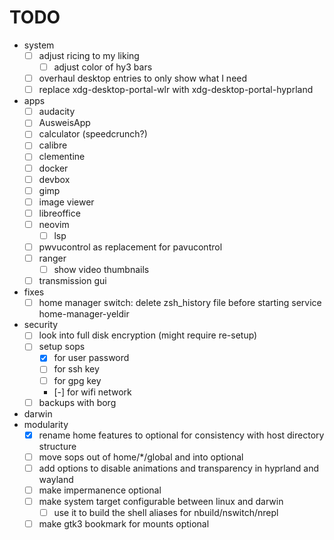 # TODO

- system
  - [ ] adjust ricing to my liking
    - [ ] adjust color of hy3 bars
  - [ ] overhaul desktop entries to only show what I need
  - [ ] replace xdg-desktop-portal-wlr with xdg-desktop-portal-hyprland
- apps
  - [ ] audacity
  - [ ] AusweisApp
  - [ ] calculator (speedcrunch?)
  - [ ] calibre
  - [ ] clementine
  - [ ] docker
  - [ ] devbox
  - [ ] gimp
  - [ ] image viewer
  - [ ] libreoffice
  - [ ] neovim
    - [ ] lsp
  - [ ] pwvucontrol as replacement for pavucontrol
  - [ ] ranger
      - [ ] show video thumbnails
  - [ ] transmission gui
- fixes
    - [ ] home manager switch: delete zsh_history file before starting service home-manager-yeldir
- security
  - [ ] look into full disk encryption (might require re-setup)
  - [ ] setup sops
    - [x] for user password
    - [ ] for ssh key
    - [ ] for gpg key
    - [-] for wifi network
  - [ ] backups with borg
- darwin
- modularity
  - [x] rename home features to optional for consistency with host directory structure
  - [ ] move sops out of home/*/global and into optional
  - [ ] add options to disable animations and transparency in hyprland and wayland
  - [ ] make impermanence optional
  - [ ] make system target configurable between linux and darwin
    - [ ] use it to build the shell aliases for nbuild/nswitch/nrepl
  - [ ] make gtk3 bookmark for mounts optional
